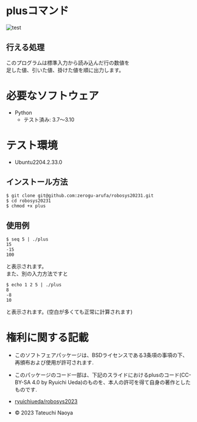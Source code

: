 # plusコマンド
![test](https://github.com/zerogu-arufa/robosys20231/actions/workflows/test.yml/badge.svg)

## 行える処理
このプログラムは標準入力から読み込んだ行の数値を<br/>
足した値、引いた値、掛けた値を順に出力します。<br/>

# 必要なソフトウェア
* Python
  * テスト済み: 3.7〜3.10

# テスト環境
* Ubuntu2204.2.33.0

## インストール方法
```
$ git clone git@github.com:zerogu-arufa/robosys20231.git
$ cd robosys20231
$ chmod +x plus
```
## 使用例
```
$ seq 5 | ./plus
15
-15
100
```
と表示されます。<br/>
また、別の入力方法ですと
```
$ echo 1 2 5 | ./plus
8
-8
10
```
と表示されます。(空白が多くても正常に計算されます)

# 権利に関する記載 
* このソフトフェアパッケージは、BSDライセンスである3条項の事項の下、再頒布および使用が許可されます.
* このパッケージのコード一部は、下記のスライドにおけるplusのコード(CC-BY-SA 4.0 by Ryuichi Ueda)のものを、本人の許可を得て自身の著作としたものです.
* [ryuichiueda/robosys2023](https://github.com/ryuichiueda/robosys2023/tree/main)

* © 2023 Tateuchi Naoya

